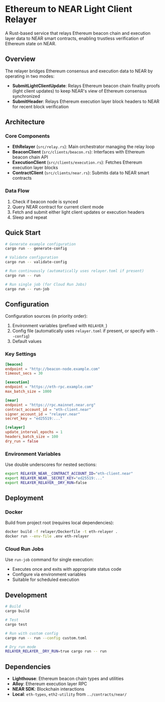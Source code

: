 # Ethereum to NEAR Light Client Relayer

A Rust-based service that relays Ethereum beacon chain and execution layer data to NEAR smart contracts, enabling trustless verification of Ethereum state on NEAR.

## Overview

The relayer bridges Ethereum consensus and execution data to NEAR by operating in two modes:

- **SubmitLightClientUpdate**: Relays Ethereum beacon chain finality proofs (light client updates) to keep NEAR's view of Ethereum consensus synchronized
- **SubmitHeader**: Relays Ethereum execution layer block headers to NEAR for recent block verification

## Architecture

### Core Components

- **EthRelayer** (`src/relay.rs`): Main orchestrator managing the relay loop
- **BeaconClient** (`src/clients/beacon.rs`): Interfaces with Ethereum beacon chain API  
- **ExecutionClient** (`src/clients/execution.rs`): Fetches Ethereum execution layer blocks
- **ContractClient** (`src/clients/near.rs`): Submits data to NEAR smart contracts

### Data Flow

1. Check if beacon node is synced
2. Query NEAR contract for current client mode
3. Fetch and submit either light client updates or execution headers
4. Sleep and repeat

## Quick Start

```bash
# Generate example configuration
cargo run -- generate-config

# Validate configuration
cargo run -- validate-config

# Run continuously (automatically uses relayer.toml if present)
cargo run -- run

# Run single job (for Cloud Run Jobs)
cargo run -- run-job
```

## Configuration

Configuration sources (in priority order):
1. Environment variables (prefixed with `RELAYER_`)
2. Config file (automatically uses `relayer.toml` if present, or specify with `--config`)  
3. Default values

### Key Settings

```toml
[beacon]
endpoint = "http://beacon-node.example.com"
timeout_secs = 30

[execution]
endpoint = "https://eth-rpc.example.com"
max_batch_size = 1000

[near]
endpoint = "https://rpc.mainnet.near.org"
contract_account_id = "eth-client.near"
signer_account_id = "relayer.near"
secret_key = "ed25519:..."

[relayer]
update_interval_epochs = 1
headers_batch_size = 100
dry_run = false
```

### Environment Variables

Use double underscores for nested sections:

```bash
export RELAYER_NEAR__CONTRACT_ACCOUNT_ID="eth-client.near"
export RELAYER_NEAR__SECRET_KEY="ed25519:..."
export RELAYER_RELAYER__DRY_RUN=false
```

## Deployment

### Docker

Build from project root (requires local dependencies):

```bash
docker build -f relayer/Dockerfile -t eth-relayer .
docker run --env-file .env eth-relayer
```

### Cloud Run Jobs

Use `run-job` command for single execution:
- Executes once and exits with appropriate status code
- Configure via environment variables
- Suitable for scheduled execution

## Development

```bash
# Build
cargo build

# Test
cargo test

# Run with custom config
cargo run -- run --config custom.toml

# Dry run mode
RELAYER_RELAYER__DRY_RUN=true cargo run -- run
```

## Dependencies

- **Lighthouse**: Ethereum beacon chain types and utilities
- **Alloy**: Ethereum execution layer RPC
- **NEAR SDK**: Blockchain interactions
- **Local**: `eth-types`, `eth2-utility` from `../contracts/near/`